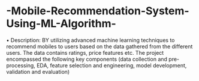 # -Mobile-Recommendation-System-Using-ML-Algorithm-
•	Description: BY utilizing advanced machine learning techniques to recommend mobiles to users based on the data gathered from the different users. 
The data contains ratings, price features etc.
The project encompassed the following key components (data collection and pre-processing, EDA, feature selection and engineering, model development, validation and evaluation)
